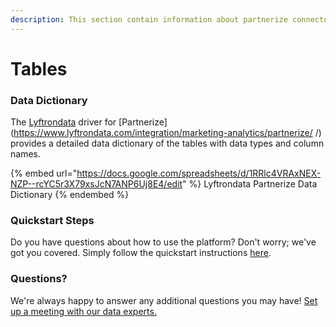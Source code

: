 ```yaml
---
description: This section contain information about partnerize connector tables information
---
```


# Tables

### Data Dictionary

The [Lyftrondata](https://www.lyftrondata.com/) driver for [Partnerize](https://www.lyftrondata.com/integration/marketing-analytics/partnerize/ /)[ ](https://www.lyftrondata.com/integration/partnerize/)provides a detailed data dictionary of the tables with data types and column names.

{% embed url="https://docs.google.com/spreadsheets/d/1RRlc4VRAxNEX-NZP--rcYC5r3X79xsJcN7ANP6Uj8E4/edit" %}
Lyftrondata Partnerize Data Dictionary
{% endembed %}

### Quickstart Steps

Do you have questions about how to use the platform? Don't worry; we've got you covered. Simply follow the quickstart instructions [here](../README.md).

### Questions? <a href="#questions" id="questions"></a>

We're always happy to answer any additional questions you may have! [Set up a meeting with our data experts.](https://www.lyftrondata.com/book-a-meeting/)

